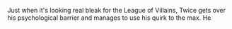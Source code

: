 Just when it's looking real bleak for the League of Villains, Twice gets over his psychological barrier and manages to use his quirk to the max. He 